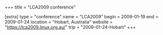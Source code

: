+++
title = "LCA2009 conference"

[extra]
type = "conference"
name = "LCA2009"
begin = 2009-01-19
end = 2009-01-24
location = "Hobart, Australia"
website = "https://lca2009.linux.org.au/"
trip = "2009-01-24-Hobart"
+++
